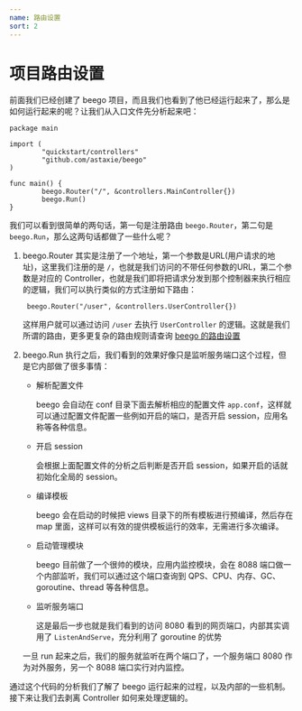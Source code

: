 ```yaml
---
name: 路由设置
sort: 2
---
```


# 项目路由设置

前面我们已经创建了 beego 项目，而且我们也看到了他已经运行起来了，那么是如何运行起来的呢？让我们从入口文件先分析起来吧：

	package main
	
	import (
	        "quickstart/controllers"
	        "github.com/astaxie/beego"
	)
	
	func main() {
	        beego.Router("/", &controllers.MainController{})
	        beego.Run()
	}
	
我们可以看到很简单的两句话，第一句是注册路由 `beego.Router`，第二句是 `beego.Run`，那么这两句话都做了一些什么呢？

1. beego.Router 其实是注册了一个地址，第一个参数是URL(用户请求的地址)，这里我们注册的是 `/`，也就是我们访问的不带任何参数的URL，第二个参数是对应的 Controller，也就是我们即将把请求分发到那个控制器来执行相应的逻辑，我们可以执行类似的方式注册如下路由：

		beego.Router("/user", &controllers.UserController{})	
	这样用户就可以通过访问 `/user` 去执行 `UserController` 的逻辑。这就是我们所谓的路由，更多更复杂的路由规则请查询 [beego 的路由设置](../mvc/controller/router.md)
	
2. beego.Run 执行之后，我们看到的效果好像只是监听服务端口这个过程，但是它内部做了很多事情：
	- 解析配置文件
	
		beego 会自动在 conf 目录下面去解析相应的配置文件 `app.conf`，这样就可以通过配置文件配置一些例如开启的端口，是否开启 session，应用名称等各种信息。
	- 开启 session
	
		会根据上面配置文件的分析之后判断是否开启 session，如果开启的话就初始化全局的 session。		
	- 编译模板
	
		beego 会在启动的时候把 views 目录下的所有模板进行预编译，然后存在 map 里面，这样可以有效的提供模板运行的效率，无需进行多次编译。
	- 启动管理模块
	
		beego 目前做了一个很帅的模块，应用内监控模块，会在 8088 端口做一个内部监听，我们可以通过这个端口查询到 QPS、CPU、内存、GC、goroutine、thread 等各种信息。
	- 监听服务端口
	
		这是最后一步也就是我们看到的访问 8080 看到的网页端口，内部其实调用了 `ListenAndServe`，充分利用了 goroutine 的优势
		
	一旦 run 起来之后，我们的服务就监听在两个端口了，一个服务端口 8080 作为对外服务，另一个 8088 端口实行对内监控。
	
通过这个代码的分析我们了解了 beego 运行起来的过程，以及内部的一些机制。接下来让我们去剥离 Controller 如何来处理逻辑的。	
	 
	
	
